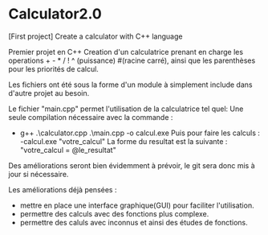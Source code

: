 # Calculator2.0
[First project] Create a calculator with C++ language

Premier projet en C++
Creation d'un calculatrice prenant en charge les operations + - * / ! ^ (puissance) #(racine carré), ainsi que les parenthèses pour les priorités de calcul.

Les fichiers ont été sous la forme d'un module à simplement include dans d'autre projet au besoin.

Le fichier "main.cpp" permet l'utilisation de la calculatrice tel quel:
Une seule compilation nécessaire avec la commande :
- g++ .\calculator.cpp .\main.cpp -o calcul.exe
Puis pour faire les calculs :
-calcul.exe "votre_calcul" 
La forme du resultat est la suivante : "votre_calcul = @le_resultat"

Des améliorations seront bien évidemment à prévoir, le git sera donc mis à jour si nécessaire.

Les améliorations déjà pensées :
+ mettre en place une interface graphique(GUI) pour faciliter l'utilisation.
+ permettre des calculs avec des fonctions plus complexe.
+ permettre des caluls avec inconnus et ainsi des études de fonctions.

